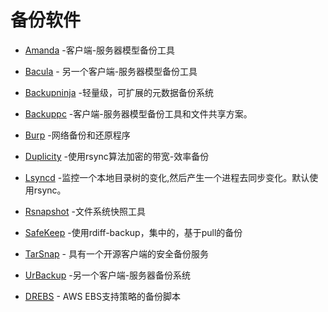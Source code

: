 # 备份软件

- [Amanda](http://www.amanda.org/) -客户端-服务器模型备份工具

- [Bacula](http://www.bacula.org/) - 另一个客户端-服务器模型备份工具

- [Backupninja](https://labs.riseup.net/code/projects/backupninja) -轻量级，可扩展的元数据备份系统

- [Backuppc](http://backuppc.sourceforge.net/) -客户端-服务器模型备份工具和文件共享方案。

- [Burp](http://burp.grke.org/) -网络备份和还原程序

- [Duplicity](http://duplicity.nongnu.org/) -使用rsync算法加密的带宽-效率备份

- [Lsyncd](https://github.com/axkibe/lsyncd) -监控一个本地目录树的变化,然后产生一个进程去同步变化。默认使用rsync。

- [Rsnapshot](http://www.rsnapshot.org/) -文件系统快照工具

- [SafeKeep](http://safekeep.sourceforge.net/) -使用rdiff-backup，集中的，基于pull的备份

- [TarSnap](https://www.tarsnap.com/) - 具有一个开源客户端的安全备份服务

- [UrBackup](http://www.urbackup.org/) -另一个客户端-服务器备份系统

- [DREBS](https://github.com/dojo4/drebs) - AWS EBS支持策略的备份脚本
